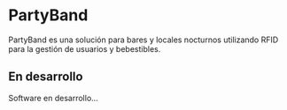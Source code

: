 # PartyBand
  PartyBand es una solución para bares y locales nocturnos utilizando RFID para la gestión de usuarios y bebestibles.
  
## En desarrollo
  Software en desarrollo...

